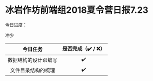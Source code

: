 # 冰岩作坊前端组2018夏令营日报7.23

今日进度：

冲少

|           今日任务           | 是否完成（✔️ / ❌） |
| :--------------------------: | :---------------: |
| 数据结构的设计跟编写 |         ✔️         |
| 文件目录结构的梳理 |         ✔️         |


